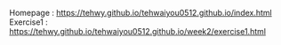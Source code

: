 Homepage : https://tehwy.github.io/tehwaiyou0512.github.io/index.html
Exercise1 : https://tehwy.github.io/tehwaiyou0512.github.io/week2/exercise1.html
